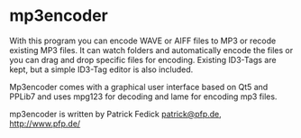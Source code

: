 # mp3encoder
With this program you can encode WAVE or AIFF files to MP3 or recode existing MP3 files.
It can watch folders and automatically encode the files or you can drag and drop specific files for encoding.
Existing ID3-Tags are kept, but a simple ID3-Tag editor is also included.

Mp3encoder comes with a graphical user interface based on Qt5 and PPLib7 and uses mpg123 for decoding and lame for encoding mp3 files.

mp3encoder is written by Patrick Fedick <patrick@pfp.de>, http://www.pfp.de/
